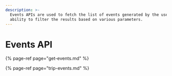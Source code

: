 ```yaml
---
description: >-
  Events APIs are used to fetch the list of events generated by the users with
  ability to filter the results based on various parameters.
---
```


# Events API

{% page-ref page="get-events.md" %}

{% page-ref page="trip-events.md" %}

